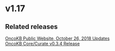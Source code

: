 # v1.17

## Related releases
[OncoKB Public Website, October 26, 2018 Updates](https://github.com/oncokb/oncokb-public/releases/tag/0.11)  
[OncoKB Core/Curate v0.3.4 Release](https://github.com/oncokb/oncokb/releases/tag/v0.3.4)  

